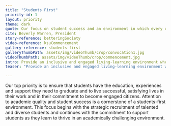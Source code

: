```yaml
---
title: "Students First"
priority-id: 1
layout: priority
theme: dark
quote: Our focus on student success and an environment in which every university decision is made relative to its impact on students has resulted in improvements in retention and graduation rates and greater student engagement in high-impact experiences.
cite: Beverly Warren, President
story-reference: betteringSociety
video-reference: ksuCommencement
gallery-reference: students-first
galleryThumbPath: assets/img/videoThumb/crop/convocation1.jpg
videoThumbPath: assets/img/videoThumb/crop/commencement.jpg
intro: Provide an inclusive and engaged living-learning environment where all students thrive and graduate as informed citizens committed to a life of impact
teaser: "Provide an inclusive and engaged living-learning environment where all students thrive and graduate as informed citizens committed to a life of impact"

---
```


Our top priority is to ensure that students have the education, experiences and support they need to graduate and to live successful, satisfying lives in their work and in their commitment to become engaged citizens. Attention to academic quality and student success is a cornerstone of a students-first environment. This focus begins with the strategic recruitment of talented and diverse students and continues with the commitment to support students as they learn to thrive in an academically challenging environment.
